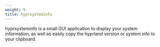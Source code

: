 ```yaml
---
weight: 9
title: hyprsysteminfo
---
```


hyprsysteminfo is a small GUI application to display your system information,
as well as easily copy the hyprland version or system info to your clipboard.
